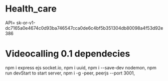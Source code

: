 # Health_care
API= 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


# Videocalling 0.1 dependecies 
npm i express ejs socket.io,
npm i uuid,
npm i --save-dev nodemon,
npm run devStart to start server,
npm i -g -peer,
peerjs --port 3001, 
